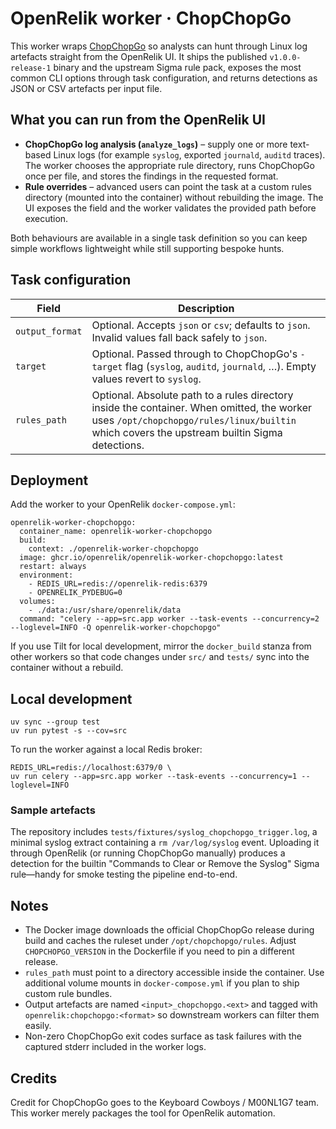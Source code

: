 # OpenRelik worker · ChopChopGo

This worker wraps [ChopChopGo](https://github.com/M00NLIG7/ChopChopGo) so analysts can hunt through
Linux log artefacts straight from the OpenRelik UI. It ships the published
`v1.0.0-release-1` binary and the upstream Sigma rule pack, exposes the most common CLI
options through task configuration, and returns detections as JSON or CSV artefacts per
input file.

## What you can run from the OpenRelik UI

- **ChopChopGo log analysis (`analyze_logs`)** – supply one or more text-based Linux logs
  (for example `syslog`, exported `journald`, `auditd` traces). The worker chooses the
  appropriate rule directory, runs ChopChopGo once per file, and stores the findings in
  the requested format.
- **Rule overrides** – advanced users can point the task at a custom rules directory
  (mounted into the container) without rebuilding the image. The UI exposes the field and
  the worker validates the provided path before execution.

Both behaviours are available in a single task definition so you can keep simple workflows
lightweight while still supporting bespoke hunts.

## Task configuration

| Field | Description |
| --- | --- |
| `output_format` | Optional. Accepts `json` or `csv`; defaults to `json`. Invalid values fall back safely to `json`. |
| `target` | Optional. Passed through to ChopChopGo's `-target` flag (`syslog`, `auditd`, `journald`, …). Empty values revert to `syslog`. |
| `rules_path` | Optional. Absolute path to a rules directory inside the container. When omitted, the worker uses `/opt/chopchopgo/rules/linux/builtin` which covers the upstream builtin Sigma detections. |

## Deployment

Add the worker to your OpenRelik `docker-compose.yml`:

```
openrelik-worker-chopchopgo:
  container_name: openrelik-worker-chopchopgo
  build:
    context: ./openrelik-worker-chopchopgo
  image: ghcr.io/openrelik/openrelik-worker-chopchopgo:latest
  restart: always
  environment:
    - REDIS_URL=redis://openrelik-redis:6379
    - OPENRELIK_PYDEBUG=0
  volumes:
    - ./data:/usr/share/openrelik/data
  command: "celery --app=src.app worker --task-events --concurrency=2 --loglevel=INFO -Q openrelik-worker-chopchopgo"
```

If you use Tilt for local development, mirror the `docker_build` stanza from other workers so
that code changes under `src/` and `tests/` sync into the container without a rebuild.

## Local development

```
uv sync --group test
uv run pytest -s --cov=src
```

To run the worker against a local Redis broker:

```
REDIS_URL=redis://localhost:6379/0 \
uv run celery --app=src.app worker --task-events --concurrency=1 --loglevel=INFO
```

### Sample artefacts

The repository includes `tests/fixtures/syslog_chopchopgo_trigger.log`, a minimal
syslog extract containing a `rm /var/log/syslog` event. Uploading it through OpenRelik (or
running ChopChopGo manually) produces a detection for the builtin "Commands to Clear or
Remove the Syslog" Sigma rule—handy for smoke testing the pipeline end-to-end.

## Notes

- The Docker image downloads the official ChopChopGo release during build and caches the
  ruleset under `/opt/chopchopgo/rules`. Adjust `CHOPCHOPGO_VERSION` in the Dockerfile if you
  need to pin a different release.
- `rules_path` must point to a directory accessible inside the container. Use additional
  volume mounts in `docker-compose.yml` if you plan to ship custom rule bundles.
- Output artefacts are named `<input>_chopchopgo.<ext>` and tagged with
  `openrelik:chopchopgo:<format>` so downstream workers can filter them easily.
- Non-zero ChopChopGo exit codes surface as task failures with the captured stderr included in
  the worker logs.

## Credits

Credit for ChopChopGo goes to the Keyboard Cowboys / M00NL1G7 team. This worker merely
packages the tool for OpenRelik automation.
